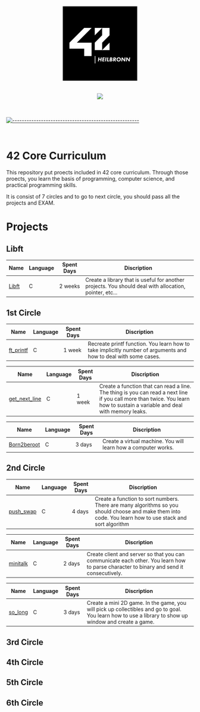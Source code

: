 <p align="center">
  <br />
  <img src="./assets/42_heilbronn.jpeg" alt="Aurora Logo" width="200" height="200">
  <br/>
  <br />
  <p align="center">
<img src="https://img.shields.io/badge/c programming-blue?logo=c"/>
</p>

<br/>

[![-----------------------------------------------------](https://raw.githubusercontent.com/andreasbm/readme/master/assets/lines/colored.png)](#table-of-contents)

<br/>

# 42 Core Curriculum
This repository put proects included in 42 core curriculum. Through those proects, you learn the basis of programming, computer science, and practical programming skills.

It is consist of 7 circles and to go to next circle, you should pass all the projects and EXAM.

# Projects

## Libft

|Name|Language|Spent Days|Discription|
|----|--------|----------|-----------|
|[Libft](https://github.com/honganji/42-core/tree/main/libft)|C|2 weeks|Create a library that is useful for another projects. You should deal with allocation, pointer, etc...|

## 1st Circle

|Name|Language|Spent Days|Discription|
|----|--------|----------|-----------|
|[ft_printf](https://github.com/honganji/42-core/tree/main/printf)|C|1 week|Recreate printf function. You learn how to take implicitly number of arguments and how to deal with some cases.|

|Name|Language|Spent Days|Discription|
|----|--------|----------|-----------|
|[get_next_line](https://github.com/honganji/42-core/tree/main/get_next_line)|C|1 week|Create a function that can read a line. The thing is you can read a next line if you call more than twice. You learn how to sustain a variable and deal with memory leaks.|

|Name|Language|Spent Days|Discription|
|----|--------|----------|-----------|
|[Born2beroot](https://github.com/honganji/42-core/tree/main/Born2beroot)|C|3 days|Create a virtual machine. You will learn how a computer works.|

## 2nd Circle

|Name|Language|Spent Days|Discription|
|----|--------|----------|-----------|
|[push_swap](https://github.com/honganji/42-core/tree/main/push-swap)|C|4 days|Create a function to sort numbers. There are many algorithms so you should choose and make them into code. You learn how to use stack and sort algorithm|

|Name|Language|Spent Days|Discription|
|----|--------|----------|-----------|
|[minitalk](https://github.com/honganji/42-core/tree/main/minitalk)|C|2 days|Create client and server so that you can communicate each other. You learn how to parse character to binary and send it consecutively.|

|Name|Language|Spent Days|Discription|
|----|--------|----------|-----------|
|[so_long](https://github.com/honganji/42-core/tree/main/so_long)|C|3 days|Create a mini 2D game. In the game, you will pick up collectibles and go to goal. You learn how to use a library to show up window and create a game.|

## 3rd Circle

## 4th Circle

## 5th Circle

## 6th Circle
